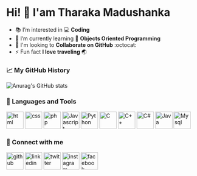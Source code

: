 # Hi! :wave: I'am Tharaka Madushanka

- :books: I’m interested in :computer: **Coding** 
- :seedling: I’m currently learning :game_die: **Objects Oriented Programming**
- :eyes: I'm looking to **Collaborate on GitHub** :octocat:
- :zap: Fun fact **I love traveling** :earth_asia:

### :chart_with_upwards_trend: My GitHub History

![Anurag's GitHub stats](https://github-readme-stats.vercel.app/api?username=TharakaMadushankaWanshathilaka&count_private=true&show_icons=true)

<!--
[![Top Langs](https://github-readme-stats.vercel.app/api/top-langs/?username=TharakaMadushankaWanshathilaka)](https://github.com/anuraghazra/github-readme-stats&layout=compact&langs_count=10)
-->
### :dart: Languages and Tools

<p align="left">
  
  <img src="https://cdn-icons-png.flaticon.com/512/5968/5968267.png" alt="html" width="45" height="45"/>
  <img src="https://cdn-icons-png.flaticon.com/512/5968/5968242.png" alt="css" width="45" height="45"/>
  <img src="https://cdn-icons-png.flaticon.com/512/5968/5968332.png" alt="php" width="45" height="45"/>
  <img src="https://cdn-icons-png.flaticon.com/512/5968/5968292.png" alt="Javascript" width="45" height="45"/>
  <img src="https://cdn-icons-png.flaticon.com/512/5968/5968350.png" alt="Python" width="45" height="45"/>
  <img src="https://cdn-icons-png.flaticon.com/512/5968/5968228.png" alt="C" width="45" height="45"/>
  <img src="https://cdn-icons-png.flaticon.com/512/6132/6132222.png" alt="C++" width="45" height="45"/>
  <img src="https://cdn-icons-png.flaticon.com/512/6132/6132221.png" alt="C#" width="45" height="45"/>
  <img src="https://cdn-icons-png.flaticon.com/512/5968/5968282.png" alt="Java" width="45" height="45"/>
  <img src="https://cdn-icons-png.flaticon.com/512/5968/5968313.png" alt="Mysql" width="45" height="45"/>

  <!--  
  <img src="" alt="" width="45" height="45"/>
  <img src="" alt="" width="45" height="45"/>
  <img src="" alt="" width="45" height="45"/>
  -->
</p>

### :electric_plug: Connect with me

<p align="left">
  
  <a href="https://github.com/TharakaMadushankaWanshathilaka"><img src="https://cdn-icons-png.flaticon.com/512/1051/1051326.png" alt="github" width="45" height="45"/></a>
  <a href="https://www.linkedin.com/in/tharaka-madushanka-wanshathilaka/"><img src="https://cdn-icons-png.flaticon.com/512/3536/3536505.png" alt="linkedin" width="45" height="45"/></a>
  <a href="https://twitter.com/TharakaTmw7"><img src="https://cdn-icons-png.flaticon.com/512/733/733579.png" alt="twitter" width="45" height="45"/></a>
  <a href="https://www.instagram.com/tharaka_madushanka_tmw7/"><img src="https://cdn-icons-png.flaticon.com/512/2111/2111463.png" alt="instagram" width="45" height="45"/></a>
  <a href="https://www.facebook.com/TharakaMadushankaWanshathilaka/"><img src="https://cdn-icons-png.flaticon.com/512/5968/5968764.png" alt="facebook" width="45" height="45"/></a>
  
</p>
